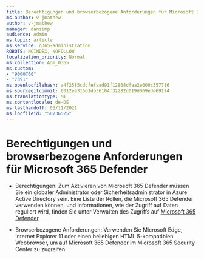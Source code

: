 ```yaml
---
title: Berechtigungen und browserbezogene Anforderungen für Microsoft 365 Defender
ms.author: v-jmathew
author: v-jmathew
manager: dansimp
audience: Admin
ms.topic: article
ms.service: o365-administration
ROBOTS: NOINDEX, NOFOLLOW
localization_priority: Normal
ms.collection: Adm_O365
ms.custom:
- "9000760"
- "7391"
ms.openlocfilehash: a4f25f5cdcfefaad91f12864dfaa2e000c357716
ms.sourcegitcommit: 6312ee31561db36104f32282d019d069ede69174
ms.translationtype: MT
ms.contentlocale: de-DE
ms.lasthandoff: 03/11/2021
ms.locfileid: "50736525"
---
```

# <a name="permissions-and-browser-related-requirements-for-microsoft-365-defender"></a>Berechtigungen und browserbezogene Anforderungen für Microsoft 365 Defender

- Berechtigungen: Zum Aktivieren von Microsoft 365 Defender müssen Sie ein globaler Administrator oder Sicherheitsadministrator in Azure Active Directory sein. Eine Liste der Rollen, die Microsoft 365 Defender verwenden können, und informationen, wie der Zugriff auf Daten reguliert wird, finden Sie unter Verwalten des Zugriffs auf [Microsoft 365 Defender](https://go.microsoft.com/fwlink/?linkid=2143626).

- Browserbezogene Anforderungen: Verwenden Sie Microsoft Edge, Internet Explorer 11 oder einen beliebigen HTML 5-kompatiblen Webbrowser, um auf Microsoft 365 Defender im Microsoft 365 Security Center zu zugreifen.
